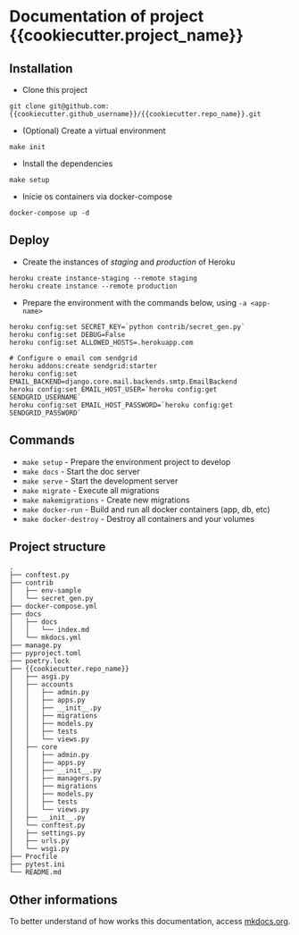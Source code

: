 # Documentation of project {{cookiecutter.project_name}}

## Installation

- Clone this project
```shell
git clone git@github.com:{{cookiecutter.github_username}}/{{cookiecutter.repo_name}}.git
```

- (Optional) Create a virtual environment
```shell
make init
```

- Install the dependencies
```shell
make setup
```

- Inicie os containers via docker-compose
```shell
docker-compose up -d
```

## Deploy

- Create the instances of _staging_ and _production_ of Heroku
```shell
heroku create instance-staging --remote staging
heroku create instance --remote production
```

- Prepare the environment with the commands below, using `-a <app-name>`
```shell
heroku config:set SECRET_KEY=`python contrib/secret_gen.py`
heroku config:set DEBUG=False
heroku config:set ALLOWED_HOSTS=.herokuapp.com

# Configure o email com sendgrid
heroku addons:create sendgrid:starter
heroku config:set EMAIL_BACKEND=django.core.mail.backends.smtp.EmailBackend
heroku config:set EMAIL_HOST_USER=`heroku config:get SENDGRID_USERNAME`
heroku config:set EMAIL_HOST_PASSWORD=`heroku config:get SENDGRID_PASSWORD`
```

## Commands

* `make setup` - Prepare the environment project to develop
* `make docs` - Start the doc server
* `make serve` - Start the development server
* `make migrate` - Execute all migrations
* `make makemigrations` - Create new migrations
* `make docker-run` - Build and run all docker containers (app, db, etc)
* `make docker-destroy` - Destroy all containers and your volumes

## Project structure

```
.
├── conftest.py
├── contrib
│   ├── env-sample
│   └── secret_gen.py
├── docker-compose.yml
├── docs
│   ├── docs
│   │   └── index.md
│   └── mkdocs.yml
├── manage.py
├── pyproject.toml
├── poetry.lock
├── {{cookiecutter.repo_name}}
│   ├── asgi.py
│   ├── accounts
│   │   ├── admin.py
│   │   ├── apps.py
│   │   ├── __init__.py
│   │   ├── migrations
│   │   ├── models.py
│   │   ├── tests
│   │   └── views.py
│   ├── core
│   │   ├── admin.py
│   │   ├── apps.py
│   │   ├── __init__.py
│   │   ├── managers.py
│   │   ├── migrations
│   │   ├── models.py
│   │   ├── tests
│   │   └── views.py
│   ├── __init__.py
│   └── conftest.py
│   ├── settings.py
│   ├── urls.py
│   └── wsgi.py
├── Procfile
├── pytest.ini
└── README.md
```

## Other informations

To better understand of how works this documentation, access [mkdocs.org](https://mkdocs.org).
